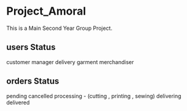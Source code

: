 # Project_Amoral
This is a Main Second Year Group Project.

## users Status

customer
manager
delivery
garment
merchandiser

## orders Status

pending
cancelled
processing - (cutting , printing , sewing)
delivering
delivered
